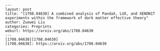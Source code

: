     ---
    layout: post
    title: "[1708.04630] A combined analysis of PandaX, LUX, and XENON1T experiments within the framework of dark matter effective theory"
    author: Zuowei Liu
    categories: Preprints
    weburl: https://arxiv.org/abs/1708.04630
    ---
    [1708.04630][1708.04630]
    [1708.04630]: https://arxiv.org/abs/1708.04630
